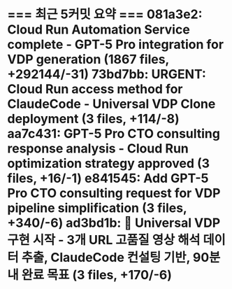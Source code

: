 === 최근 5커밋 요약 ===
081a3e2: Cloud Run Automation Service complete - GPT-5 Pro integration for VDP generation (1867 files, +292144/-31)
73bd7bb: URGENT: Cloud Run access method for ClaudeCode - Universal VDP Clone deployment (3 files, +114/-8)
aa7c431: GPT-5 Pro CTO consulting response analysis - Cloud Run optimization strategy approved (3 files, +16/-1)
e841545: Add GPT-5 Pro CTO consulting request for VDP pipeline simplification (3 files, +340/-6)
ad3bd1b: 🎯 Universal VDP 구현 시작 - 3개 URL 고품질 영상 해석 데이터 추출, ClaudeCode 컨설팅 기반, 90분 내 완료 목표 (3 files, +170/-6)
=======================
